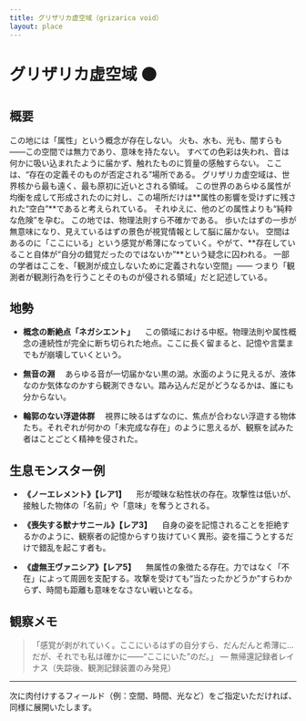 ```yaml
---
title: グリザリカ虚空域（grizarica void）
layout: place
---
```



# グリザリカ虚空域 ⚫

## 概要
この地には「属性」という概念が存在しない。
火も、水も、光も、闇すらも――この空間では無力であり、意味を持たない。
すべての色彩は失われ、音は何かに吸い込まれたように届かず、触れたものに質量の感触すらない。
ここは、“存在の定義そのものが否定される”場所である。
グリザリカ虚空域は、世界核から最も遠く、最も原初に近いとされる領域。
この世界のあらゆる属性が均衡を成して形成されたのに対し、この場所だけは**属性の影響を受けずに残された“空白”**であると考えられている。
それゆえに、他のどの属性よりも“純粋な危険”を孕む。
この地では、物理法則すら不確かである。
歩いたはずの一歩が無意味になり、見えているはずの景色が視覚情報として脳に届かない。
空間はあるのに「ここにいる」という感覚が希薄になっていく。やがて、**存在していること自体が“自分の錯覚だったのではないか”**という疑念に囚われる。
一部の学者はここを、「観測が成立しないために定義されない空間」――
つまり「観測者が観測行為を行うことそのものが侵される領域」だと記述している。

## 地勢

* **概念の断絶点「ネガシエント」**
  　この領域における中枢。物理法則や属性概念の連続性が完全に断ち切られた地点。ここに長く留まると、記憶や言葉までもが崩壊していくという。

* **無音の淵**
  　あらゆる音が一切届かない黒の湖。水面のように見えるが、液体なのか気体なのかすら観測できない。踏み込んだ足がどうなるかは、誰にも分からない。

* **輪郭のない浮遊体群**
  　視界に映るはずなのに、焦点が合わない浮遊する物体たち。それぞれが何かの「未完成な存在」のように思えるが、観察を試みた者はことごとく精神を侵された。

## 生息モンスター例

* **《ノーエレメント》【レア1】**
  　形が曖昧な粘性状の存在。攻撃性は低いが、接触した物体の「名前」や「意味」を奪うとされる。

* **《喪失する獣ナサニール》【レア3】**
  　自身の姿を記憶されることを拒絶するかのように、観察者の記憶からすり抜けていく異形。姿を描こうとするだけで錯乱を起こす者も。

* **《虚無王ヴァニシア》【レア5】**
  　無属性の象徴たる存在。力ではなく「不在」によって周囲を支配する。攻撃を受けても“当たったかどうか”すらわからず、時間も距離も意味をなさない戦いとなる。

## 観察メモ

> 「感覚が剥がれていく。ここにいるはずの自分すら、だんだんと希薄に…
> だが、それでも私は確かに――“ここにいた”のだ。」
> ― 無帰還記録者レイナス（失踪後、観測記録装置のみ発見）

---

次に肉付けするフィールド（例：空間、時間、光など）をご指定いただければ、同様に展開いたします。
